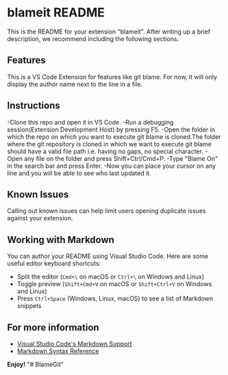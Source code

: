 # blameit README

This is the README for your extension "blameit". After writing up a brief description, we recommend including the following sections.

## Features

This is a VS Code Extension for features like git blame. For now, it will only display the author name next to the line in a file.

## Instructions
-Clone this repo and open it in VS Code.
-Run a debugging session(Extension Development Host) by pressing F5.
-Open the folder in which the repo on which you want to execute git blame is cloned.The folder where the git repository is cloned in which we want to execute git blame should have a valid file path i.e. having no gaps, no special character.
-Open any file on the folder and press Shift+Ctrl/Cmd+P.
-Type "Blame On" in the search bar and press Enter.
-Now you can place your cursor on any line and you will be able to see who last updated it.

## Known Issues

Calling out known issues can help limit users opening duplicate issues against your extension.

## Working with Markdown

You can author your README using Visual Studio Code.  Here are some useful editor keyboard shortcuts:

* Split the editor (`Cmd+\` on macOS or `Ctrl+\` on Windows and Linux)
* Toggle preview (`Shift+Cmd+V` on macOS or `Shift+Ctrl+V` on Windows and Linux)
* Press `Ctrl+Space` (Windows, Linux, macOS) to see a list of Markdown snippets

## For more information

* [Visual Studio Code's Markdown Support](http://code.visualstudio.com/docs/languages/markdown)
* [Markdown Syntax Reference](https://help.github.com/articles/markdown-basics/)

**Enjoy!**
"# BlameGit" 
